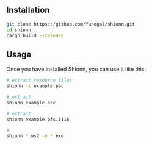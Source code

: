 ## Installation

```sh
git clone https://github.com/Yunogal/shionn.git
cd shionn
cargo build --release
```

## Usage

Once you have installed Shionn, you can use it like this:

```sh
# extract resource files
shionn -i example.pac

# extract
shionn example.arc

# extract
shionn example.pfs.1116

#
shionn *.ws2 -e *.exe
```
